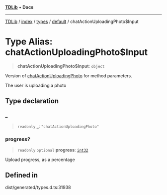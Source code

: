 [**TDLib**](../../../../../../README.md) • **Docs**

***

[TDLib](../../../../../../modules.md) / [index](../../../../../README.md) / [types](../../../README.md) / [default](../README.md) / chatActionUploadingPhoto$Input

# Type Alias: chatActionUploadingPhoto$Input

> **chatActionUploadingPhoto$Input**: `object`

Version of [chatActionUploadingPhoto](chatActionUploadingPhoto.md) for method parameters.

The user is uploading a photo

## Type declaration

### \_

> `readonly` **\_**: `"chatActionUploadingPhoto"`

### progress?

> `readonly` `optional` **progress**: [`int32`](int32.md)

Upload progress, as a percentage

## Defined in

dist/generated/types.d.ts:31938
